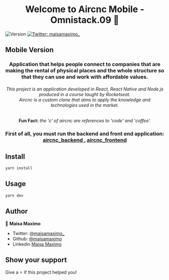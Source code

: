 <h1 align="center">Welcome to Aircnc Mobile - Omnistack.09 🚀</h1>
<p>
  <img alt="Version" src="https://img.shields.io/badge/version-0.1.0-blue.svg?cacheSeconds=2592000" />
  <a href="https://twitter.com/maisamaximo_" target="_blank">
    <img alt="Twitter: maisamaximo_" src="https://img.shields.io/twitter/follow/maisamaximo_.svg?style=social" />
  </a>
</p>
<h2>Mobile Version</h2>
<h3 align="center">
Application that helps people connect to companies that are making the rental of physical places and the whole structure so that they can use and work with affordable values.
</h3>

<h6 align="center">
This project is an application developed in React, React Native and Node.js produced in a course taught by Rocketseat.
<br>
Aircnc is a custom clone that aims to apply the knowledge and technologies used in the market.
<br>
</h6>

<p align="center"><strong>Fun Fact:</strong> <em>the 'c' of aircnc are references to 'code' and 'coffee'.</em>
</p>

<h3 align="center"> First of all, you must run the backend and front end application: <a href="https://github.com/maisamaximo/aircnc_backend">aircnc_backend </a>, <a href="https://github.com/maisamaximo/aircnc_frontend">aircnc_frontend</a> </h3>


## Install

```sh
yarn install
```

## Usage

```sh
yarn dev
```
## Author

🙆 **Maisa Maximo**

* Twitter: [@maisamaximo_](https://twitter.com/maisamaximo_)
* Github: [@maisamaximo](https://github.com/maisamaximo)
* Linkedin [Maisa Maximo](https://www.linkedin.com/in/maisa-maximo-ferreira/)

## Show your support

Give a ⭐️ if this project helped you!
